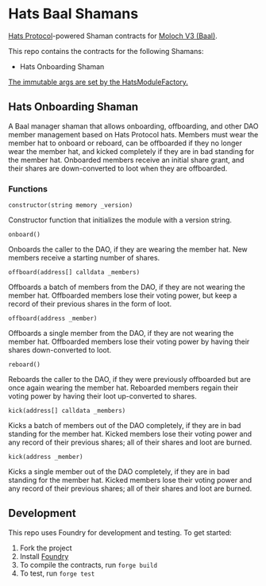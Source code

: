 # Hats Baal Shamans

[Hats Protocol](https://hatsprotocol.xyz)-powered Shaman contracts for [Moloch V3 (Baal)](https://github.com/hausdao/baal).

This repo contains the contracts for the following Shamans:

- Hats Onboarding Shaman

[The immutable args are set by the HatsModuleFactory.](https://github.com/Hats-Protocol/hats-module/blob/main/src/HatsModuleFactory.sol)

## Hats Onboarding Shaman

A Baal manager shaman that allows onboarding, offboarding, and other DAO member management based on Hats Protocol hats. Members must wear the member hat to onboard or reboard, can be offboarded if they no longer wear the member hat, and kicked completely if they are in bad standing for the member hat. Onboarded members receive an initial share grant, and their shares are down-converted to loot when they are offboarded.

### Functions

```constructor(string memory _version)```

Constructor function that initializes the module with a version string.

```onboard()```

Onboards the caller to the DAO, if they are wearing the member hat. New members receive a starting number of shares.

```offboard(address[] calldata _members)```

Offboards a batch of members from the DAO, if they are not wearing the member hat. Offboarded members lose their voting power, but keep a record of their previous shares in the form of loot.

```offboard(address _member)```

Offboards a single member from the DAO, if they are not wearing the member hat. Offboarded members lose their voting power by having their shares down-converted to loot.

```reboard()```

Reboards the caller to the DAO, if they were previously offboarded but are once again wearing the member hat. Reboarded members regain their voting power by having their loot up-converted to shares.

```kick(address[] calldata _members)```

Kicks a batch of members out of the DAO completely, if they are in bad standing for the member hat. Kicked members lose their voting power and any record of their previous shares; all of their shares and loot are burned.

```kick(address _member)```

Kicks a single member out of the DAO completely, if they are in bad standing for the member hat. Kicked members lose their voting power and any record of their previous shares; all of their shares and loot are burned.

## Development

This repo uses Foundry for development and testing. To get started:

1. Fork the project
2. Install [Foundry](https://book.getfoundry.sh/getting-started/installation)
3. To compile the contracts, run `forge build`
4. To test, run `forge test`
